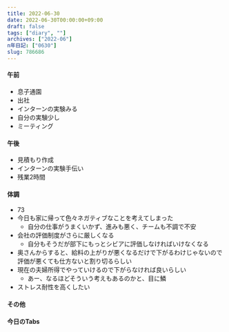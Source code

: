 ```yaml
---
title: 2022-06-30
date: 2022-06-30T00:00:00+09:00
draft: false
tags: ["diary", ""]
archives: ["2022-06"]
n年日記: ["0630"]
slug: 786686
---
```

#### 午前
- 息子通園
- 出社
- インターンの実験みる
- 自分の実験少し
- ミーティング
#### 午後
- 見積もり作成
- インターンの実験手伝い
- 残業2時間
#### 体調
- 73
- 今日も家に帰って色々ネガティブなことを考えてしまった
  - 自分の仕事がうまくいかず、進みも悪く、チームも不調で不安
- 会社の評価制度がさらに厳しくなる
  - 自分もそうだが部下にもっとシビアに評価しなければいけなくなる
- 奥さんからすると、給料の上がりが悪くなるだけで下がるわけじゃないので評価が悪くても仕方ないと割り切るらしい
- 現在の夫婦所得でやっていけるので下がらなければ良いらしい
  - あー、なるほどそういう考えもあるのかと、目に鱗
- ストレス耐性を高くしたい
#### その他
#### 今日のTabs